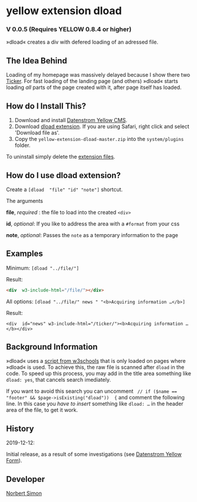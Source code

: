 # yellow extension dload

### V 0.0.5 (Requires YELLOW 0.8.4 or higher)

»dload« creates a div with defered loading of an adressed file.

## The Idea Behind

Loading of my homepage was massively delayed because I show there two [Ticker](https://github.com/schulle4u/yellow-extensions-schulle4u/tree/master/ticker). For fast loading of the landing page (and others) »dload« starts loading *all* parts of the page created with it, after page itself has loaded.

## How do I Install This?

1. Download and install [Datenstrom Yellow CMS](https://github.com/datenstrom/yellow/).
2. Download [dload extension](https://github.com/BsNoSi/yellow-extension-dload/archive/master.zip).  If you are using Safari, right click and select 'Download file as'.
3. Copy the `yellow-extension-dload-master.zip` into the `system/plugins` folder.

To uninstall simply delete the [extension files](update.ini).

## How do I use dload extension?

Create a `[dload  "file" "id" "note"]` shortcut.

The arguments

**file**, *required* : the file to load into the created `<div>`

**id**, *optional*: If you like to address the area with a `#format` from your css

**note**, *optional*: Passes the `note` as a temporary information to the page

## Examples

Minimum: `[dload "../file/"]`

Result:

~~~html
<div  w3-include-html="/file/"></div>
~~~

All options: `[dload "../file/" news " "<b>Acquiring information …</b>]`

Result:

~~~
<div  id="news" w3-include-html="/ticker/"><b>Acquiring information …</b></div>
~~~

## Background Information

»dload« uses a [script from w3schools](https://www.w3schools.com/howto/howto_html_include.asp) that is only loaded on pages where »dload« is used. To achieve this, the raw file is scanned after `dload` in the code. To speed up this process, you may add in the title area something like `dload: yes`, that cancels search imediately.

If you want to avoid this search you can uncomment ` // if ($name == "footer" && $page->isExisting("dload"))  {` and comment the following line. In this case you *have to insert* something like `dload: …` in the header area of the file, to get it work.

## History

2019-12-12: 

Initial release, as a result of some investigations (see [Datenstrom Yellow Form](https://github.com/datenstrom/yellow/issues/469)).

## Developer

[Norbert Simon](https://nosi.de)

